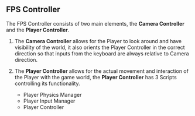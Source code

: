 ## FPS Controller
The FPS Controller consists of two main elements, the ****Camera Controller**** and the **Player Controller**. 

1. The **Camera Controller** allows for the Player to look around and have visibility of the world, it also orients the Player Controller in the correct direction so that inputs from the keyboard are always relative to Camera direction.
2. The **Player Controller** allows for the actual movement and interaction of the Player with the game world, the **Player Controller** has 3 Scripts controlling its functionality.

	- Player Physics Manager
    - Player Input Manager
    - Player Controller